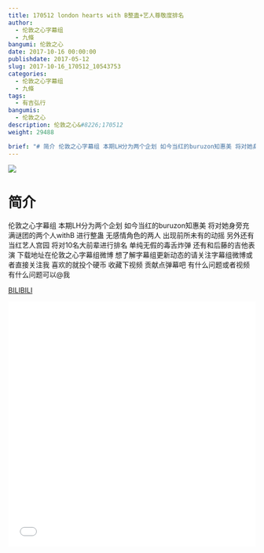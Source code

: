 ```yaml
---
title: 170512 london hearts with B整蛊+艺人尊敬度排名
author: 
  - 伦敦之心字幕组
  - 九條
bangumi: 伦敦之心
date: 2017-10-16 00:00:00
publishdate: 2017-05-12
slug: 2017-10-16_170512_10543753
categories: 
  - 伦敦之心字幕组
  - 九條
tags: 
  - 有吉弘行
bangumis: 
  - 伦敦之心
description: 伦敦之心&#8226;170512
weight: 29488

brief: "# 简介 伦敦之心字幕组 本期LH分为两个企划 如今当红的buruzon知惠美 将对她身旁充满谜团的两个人withB 进行整蛊 无感情角色的两人 出现前所未有的动摇 另外还有当红艺人宫园 将对10名大前辈进行排名 单纯无假的毒舌炸弹 还有和后藤的吉他表演 下载地址在伦敦之心字幕组微博 想了解字幕组更新动态的请关注字幕组微博或者直接关注我 喜欢的就投个硬币 收藏下视频 贡献点弹幕吧 有什么问题或者视频有什么问题可以@我"
---
```


![](https://i.imgur.com/n9MoRU7.jpg)

# 简介  
伦敦之心字幕组
本期LH分为两个企划  如今当红的buruzon知惠美 将对她身旁充满谜团的两个人withB 进行整蛊  无感情角色的两人 出现前所未有的动摇 另外还有当红艺人宫园  将对10名大前辈进行排名 单纯无假的毒舌炸弹 还有和后藤的吉他表演 下载地址在伦敦之心字幕组微博 想了解字幕组更新动态的请关注字幕组微博或者直接关注我 喜欢的就投个硬币 收藏下视频 贡献点弹幕吧 有什么问题或者视频有什么问题可以@我

  [BILIBILI](https://www.bilibili.com/video/av10543753/)


<div class="vcontainer">  <iframe class='video' src="//www.bilibili.com/blackboard/player.html?aid=10543753" width="100%" height="500" frameborder="0" allowfullscreen="allowfullscreen"></iframe></div>

